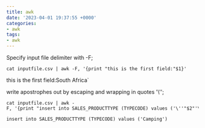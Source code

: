 ```yaml
---
title: awk
date: '2023-04-01 19:37:55 +0000'
categories:
- awk
tags:
- awk
---
```



Specify input file delimiter with -F;
```
cat inputfile.csv | awk -F, '{print "this is the first field:"$1}'
```
this is the first field:South Africa`

write apostrophes out by escaping and wrapping in quotes '\\'';

```
cat inputfile.csv | awk -F, '{print "insert into SALES_PRODUCTTYPE (TYPECODE) values ('\''"$2"'\'')"}'

insert into SALES_PRODUCTTYPE (TYPECODE) values ('Camping')
```
